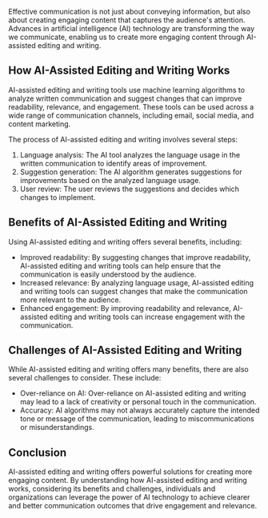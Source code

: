 

Effective communication is not just about conveying information, but also about creating engaging content that captures the audience's attention. Advances in artificial intelligence (AI) technology are transforming the way we communicate, enabling us to create more engaging content through AI-assisted editing and writing.

How AI-Assisted Editing and Writing Works
-----------------------------------------

AI-assisted editing and writing tools use machine learning algorithms to analyze written communication and suggest changes that can improve readability, relevance, and engagement. These tools can be used across a wide range of communication channels, including email, social media, and content marketing.

The process of AI-assisted editing and writing involves several steps:

1. Language analysis: The AI tool analyzes the language usage in the written communication to identify areas of improvement.
2. Suggestion generation: The AI algorithm generates suggestions for improvements based on the analyzed language usage.
3. User review: The user reviews the suggestions and decides which changes to implement.

Benefits of AI-Assisted Editing and Writing
-------------------------------------------

Using AI-assisted editing and writing offers several benefits, including:

* Improved readability: By suggesting changes that improve readability, AI-assisted editing and writing tools can help ensure that the communication is easily understood by the audience.
* Increased relevance: By analyzing language usage, AI-assisted editing and writing tools can suggest changes that make the communication more relevant to the audience.
* Enhanced engagement: By improving readability and relevance, AI-assisted editing and writing tools can increase engagement with the communication.

Challenges of AI-Assisted Editing and Writing
---------------------------------------------

While AI-assisted editing and writing offers many benefits, there are also several challenges to consider. These include:

* Over-reliance on AI: Over-reliance on AI-assisted editing and writing may lead to a lack of creativity or personal touch in the communication.
* Accuracy: AI algorithms may not always accurately capture the intended tone or message of the communication, leading to miscommunications or misunderstandings.

Conclusion
----------

AI-assisted editing and writing offers powerful solutions for creating more engaging content. By understanding how AI-assisted editing and writing works, considering its benefits and challenges, individuals and organizations can leverage the power of AI technology to achieve clearer and better communication outcomes that drive engagement and relevance.
